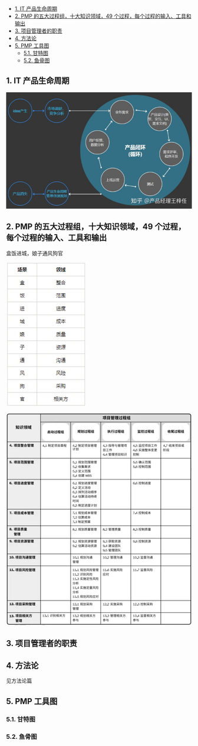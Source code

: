 <!-- @import "[TOC]" {cmd="toc" depthFrom=1 depthTo=6 orderedList=false} -->

<!-- code_chunk_output -->

- [1. IT 产品生命周期](#1-it-产品生命周期)
- [2. PMP 的五大过程组，十大知识领域，49 个过程，每个过程的输入、工具和输出](#2-pmp-的五大过程组十大知识领域49-个过程每个过程的输入-工具和输出)
- [3. 项目管理者的职责](#3-项目管理者的职责)
- [4. 方法论](#4-方法论)
- [5. PMP 工具图](#5-pmp-工具图)
  - [5.1. 甘特图](#51-甘特图)
  - [5.2. 鱼骨图](#52-鱼骨图)

<!-- /code_chunk_output -->

## 1. IT 产品生命周期

![product_life](resource/product_life.jpg)

## 2. PMP 的五大过程组，十大知识领域，49 个过程，每个过程的输入、工具和输出

盒饭进城，娘子通风狗官

![pmp0](resource/pmp0.webp)

![pmp1](resource/pmp1.webp)

## 3. 项目管理者的职责

## 4. 方法论

见方法论篇

## 5. PMP 工具图

### 5.1. 甘特图

### 5.2. 鱼骨图
